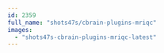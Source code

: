 ```yaml
---
id: 2359
full_name: "shots47s/cbrain-plugins-mriqc"
images: 
  - "shots47s-cbrain-plugins-mriqc-latest"
---
```


